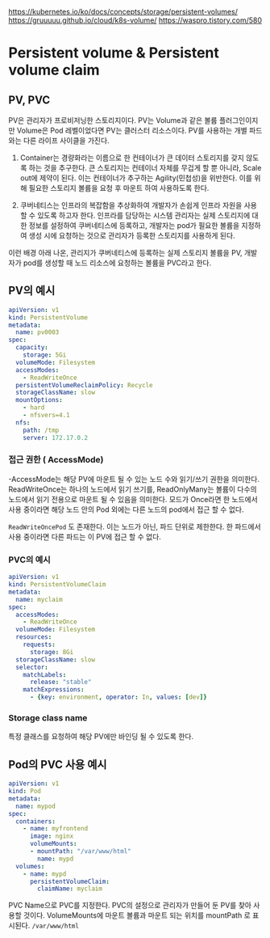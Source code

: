 https://kubernetes.io/ko/docs/concepts/storage/persistent-volumes/
https://gruuuuu.github.io/cloud/k8s-volume/
https://waspro.tistory.com/580

# Persistent volume & Persistent volume claim

## PV, PVC

PV은 관리자가 프로비저닝한 스토리지이다. PV는 Volume과 같은 볼륨 플러그인이지만 Volume은 Pod 레벨이었다면 PV는 클러스터 리소스이다. PV를 사용하는 개별 파드와는 다른 라이프 사이클을 가진다.    

1. Container는 경량화라는 이름으로 한 컨테이너가 큰 데이터 스토리지를 갖지 않도록 하는 것을 추구한다. 큰 스토리지는 컨테이너 자체를 무겁게 할 뿐 아니라, Scale out에 제약이 된다. 이는 컨테이너가 추구하는 Agility(민첩성)을 위반한다. 이를 위해 필요한 스토리지 볼륨을 요청 후 마운트 하여 사용하도록 한다.

2. 쿠버네티스는 인프라의 복잡함을 추상화하여 개발자가 손쉽게 인프라 자원을 사용할 수 있도록 하고자 한다. 인프라를 담당하는 시스템 관리자는 실제 스토리지에 대한 정보를 설정하여 쿠버네티스에 등록하고, 개발자는 pod가 필요한 볼륨을 지정하여 생성 시에 요청하는 것으로 관리자가 등록한 스토리지를 사용하게 된다. 

이런 배경 아래 나온, 관리지가 쿠버네티스에 등록하는 실제 스토리지 볼륨을 PV, 개발자가 pod를 생성할 때 노드 리소스에 요청하는 볼륨을 PVC라고 한다. 

## PV의 예시

``` yaml
apiVersion: v1
kind: PersistentVolume
metadata:
  name: pv0003
spec:
  capacity:
    storage: 5Gi
  volumeMode: Filesystem
  accessModes:
    - ReadWriteOnce
  persistentVolumeReclaimPolicy: Recycle
  storageClassName: slow
  mountOptions:
    - hard
    - nfsvers=4.1
  nfs:
    path: /tmp
    server: 172.17.0.2
```

### 접근 권한 ( AccessMode)
-AccessMode는 해당 PV에 마운트 될 수 있는 노드 수와 읽기/쓰기 권한을 의미한다. ReadWriteOnce는 하나의 노드에서 읽기 쓰기를, ReadOnlyMany는 볼륨이 다수의 노드에서 읽기 전용으로 마운트 될 수 있음을 의미한다. 모드가 Once라면 한 노드에서 사용 중이라면 해당 노드 안의 Pod 외에는 다른 노드의 pod에서 접근 할 수 없다.   

`ReadWriteOncePod` 도 존재한다. 이는 노드가 아닌, 파드 단위로 제한한다. 한 파드에서 사용 중이라면 다른 파드는 이 PV에 접근 할 수 없다.   

### PVC의 예시 

```yaml
apiVersion: v1
kind: PersistentVolumeClaim
metadata:
  name: myclaim
spec:
  accessModes:
    - ReadWriteOnce
  volumeMode: Filesystem
  resources:
    requests:
      storage: 8Gi
  storageClassName: slow
  selector:
    matchLabels:
      release: "stable"
    matchExpressions:
      - {key: environment, operator: In, values: [dev]}
```

### Storage class name

특정 클래스를 요청하여 해당 PV에만 바인딩 될 수 있도록 한다. 

## Pod의 PVC 사용 예시

```yaml
apiVersion: v1
kind: Pod
metadata:
  name: mypod
spec:
  containers:
    - name: myfrontend
      image: nginx
      volumeMounts:
      - mountPath: "/var/www/html"
        name: mypd
  volumes:
    - name: mypd
      persistentVolumeClaim:
        claimName: myclaim
```

PVC Name으로 PVC를 지정한다. PVC의 설정으로 관리자가 만들어 둔 PV를 찾아 사용할 것이다. VolumeMounts에 마운트 볼륨과 마운트 되는 위치를 mountPath 로 표시된다. `/var/www/html`
